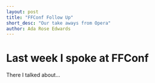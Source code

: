 ```yaml
---
layout: post
title: "FFConf Follow Up"
short_desc: "Our take aways from Opera"
author: Ada Rose Edwards
---
```


# Last week I spoke at FFConf

There I talked about...
